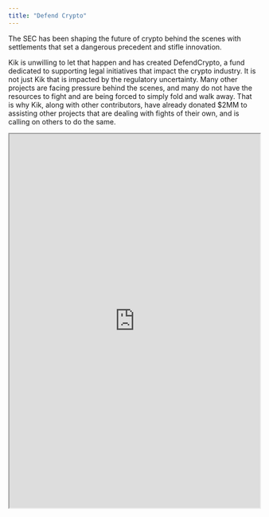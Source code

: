 ```yaml
---
title: "Defend Crypto"
---
```


The SEC has been shaping the future of crypto behind the scenes with settlements that set a dangerous precedent and stifle innovation.

Kik is unwilling to let that happen and has created DefendCrypto, a fund dedicated to supporting legal initiatives that impact the crypto industry. It is not just Kik that is impacted by the regulatory uncertainty. Many other projects are facing pressure behind the scenes, and many do not have the resources to fight and are being forced to simply fold and walk away. That is why Kik, along with other contributors, have already donated $2MM to assisting other projects that are dealing with fights of their own, and is calling on others to do the same.

<iframe height="750" width="100%" src="https://ewelton.github.io/ktest/wiki.html#Defend%20Crypto"></iframe>
